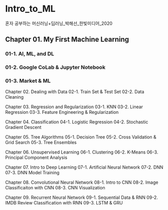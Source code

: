 # Intro_to_ML
혼자 공부하는 머신러닝+딥러닝_박해선_한빛미디어_2020

## Chapter 01. My First Machine Learning
### 01-1. AI, ML, and DL
### 01-2. Google CoLab & Jupyter Notebook
### 01-3. Market & ML

Chapter 02. Dealing with Data
02-1. Train Set & Test Set
02-2. Data Cleaning

Chapter 03. Regression and Regularization
03-1. KNN
03-2. Linear Regression
03-3. Feature Engineering & Regularization

Chapter 04. Classification
04-1. Logistic Regression
04-2. Stochastic Gradient Descent

Chapter 05. Tree Algorithms
05-1. Decision Tree
05-2. Cross Validation & Grid Search
05-3. Tree Ensembles

Chapter 06. Unsupervised Learning
06-1. Clustering
06-2. K-Means
06-3. Principal Component Analysis

Chapter 07. Intro to Deep Learning
07-1. Artificial Neural Network
07-2. DNN
07-3. DNN Model Training

Chapter 08. Convolutional Neural Network
08-1. Intro to CNN
08-2. Image Classificaiton with CNN
08-3. CNN Visualization

Chapter 09. Recurrent Neural Network
09-1. Sequential Data & RNN
09-2. IMDB Review Classification with RNN
09-3. LSTM & GRU
